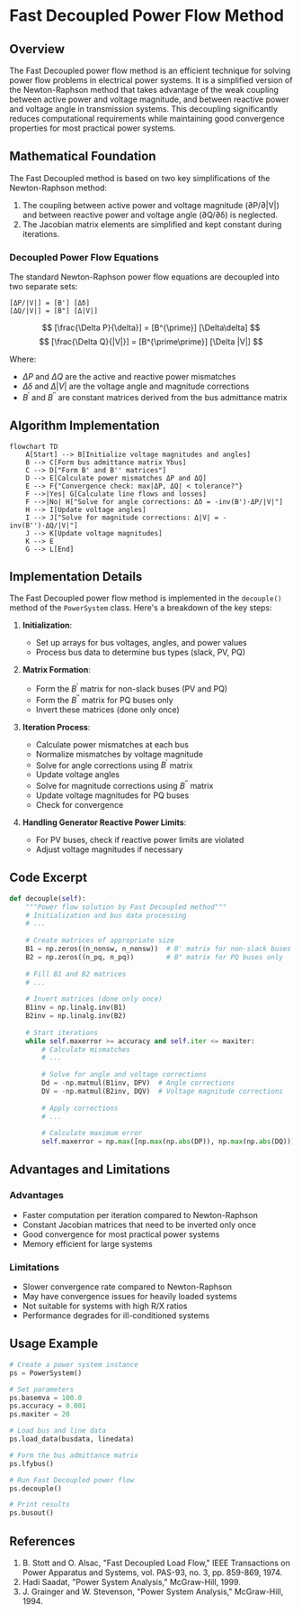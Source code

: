 # Fast Decoupled Power Flow Method

## Overview

The Fast Decoupled power flow method is an efficient technique for solving power flow problems in electrical power systems. It is a simplified version of the Newton-Raphson method that takes advantage of the weak coupling between active power and voltage magnitude, and between reactive power and voltage angle in transmission systems. This decoupling significantly reduces computational requirements while maintaining good convergence properties for most practical power systems.

## Mathematical Foundation

The Fast Decoupled method is based on two key simplifications of the Newton-Raphson method:

1. The coupling between active power and voltage magnitude (∂P/∂|V|) and between reactive power and voltage angle (∂Q/∂δ) is neglected.
2. The Jacobian matrix elements are simplified and kept constant during iterations.

### Decoupled Power Flow Equations

The standard Newton-Raphson power flow equations are decoupled into two separate sets:

```
[ΔP/|V|] = [B'] [Δδ]
[ΔQ/|V|] = [B"] [Δ|V|]
```
$$
[\frac{\Delta P}{\delta}] = [B^{\prime}] [\Delta\delta] 
$$
$$
[\frac{\Delta Q}{|V|}] = [B^{\prime\prime}] [\Delta |V|]
$$

Where:
- $\Delta P$ and $\Delta Q$ are the active and reactive power mismatches
- $\Delta \delta$ and $\Delta |V|$ are the voltage angle and magnitude corrections
- $B^{\prime}$ and $B^{\prime\prime}$ are constant matrices derived from the bus admittance matrix

## Algorithm Implementation

```mermaid
flowchart TD
    A[Start] --> B[Initialize voltage magnitudes and angles]
    B --> C[Form bus admittance matrix Ybus]
    C --> D["Form B' and B'' matrices"]
    D --> E[Calculate power mismatches ΔP and ΔQ]
    E --> F{"Convergence check: max|ΔP, ΔQ| < tolerance?"}
    F -->|Yes| G[Calculate line flows and losses]
    F -->|No| H["Solve for angle corrections: Δδ = -inv(B')·ΔP/|V|"]
    H --> I[Update voltage angles]
    I --> J["Solve for magnitude corrections: Δ|V| = -inv(B'')·ΔQ/|V|"]
    J --> K[Update voltage magnitudes]
    K --> E
    G --> L[End]
```

<!-- ![Fast Decoupled Power Flow Method](./flow_fast_decoupled.png) -->

## Implementation Details

The Fast Decoupled power flow method is implemented in the `decouple()` method of the `PowerSystem` class. Here's a breakdown of the key steps:

1. **Initialization**:
   - Set up arrays for bus voltages, angles, and power values
   - Process bus data to determine bus types (slack, PV, PQ)

2. **Matrix Formation**:
   - Form the $B^{\prime}$ matrix for non-slack buses (PV and PQ)
   - Form the $B^{\prime\prime}$ matrix for PQ buses only
   - Invert these matrices (done only once)

3. **Iteration Process**:
   - Calculate power mismatches at each bus
   - Normalize mismatches by voltage magnitude
   - Solve for angle corrections using $B^{\prime}$ matrix
   - Update voltage angles
   - Solve for magnitude corrections using $B^{\prime\prime}$ matrix
   - Update voltage magnitudes for PQ buses
   - Check for convergence

4. **Handling Generator Reactive Power Limits**:
   - For PV buses, check if reactive power limits are violated
   - Adjust voltage magnitudes if necessary

## Code Excerpt

```python
def decouple(self):
    """Power flow solution by Fast Decoupled method"""
    # Initialization and bus data processing
    # ...
    
    # Create matrices of appropriate size
    B1 = np.zeros((n_nonsw, n_nonsw))  # B' matrix for non-slack buses
    B2 = np.zeros((n_pq, n_pq))        # B" matrix for PQ buses only
    
    # Fill B1 and B2 matrices
    # ...
    
    # Invert matrices (done only once)
    B1inv = np.linalg.inv(B1)
    B2inv = np.linalg.inv(B2)
    
    # Start iterations
    while self.maxerror >= accuracy and self.iter <= maxiter:
        # Calculate mismatches
        # ...
        
        # Solve for angle and voltage corrections
        Dd = -np.matmul(B1inv, DPV)  # Angle corrections
        DV = -np.matmul(B2inv, DQV)  # Voltage magnitude corrections
        
        # Apply corrections
        # ...
        
        # Calculate maximum error
        self.maxerror = np.max([np.max(np.abs(DP)), np.max(np.abs(DQ))])
```

## Advantages and Limitations

### Advantages
- Faster computation per iteration compared to Newton-Raphson
- Constant Jacobian matrices that need to be inverted only once
- Good convergence for most practical power systems
- Memory efficient for large systems

### Limitations
- Slower convergence rate compared to Newton-Raphson
- May have convergence issues for heavily loaded systems
- Not suitable for systems with high R/X ratios
- Performance degrades for ill-conditioned systems

## Usage Example

```python
# Create a power system instance
ps = PowerSystem()

# Set parameters
ps.basemva = 100.0
ps.accuracy = 0.001
ps.maxiter = 20

# Load bus and line data
ps.load_data(busdata, linedata)

# Form the bus admittance matrix
ps.lfybus()

# Run Fast Decoupled power flow
ps.decouple()

# Print results
ps.busout()
```

## References

1. B. Stott and O. Alsac, "Fast Decoupled Load Flow," IEEE Transactions on Power Apparatus and Systems, vol. PAS-93, no. 3, pp. 859-869, 1974.
2. Hadi Saadat, "Power System Analysis," McGraw-Hill, 1999.
3. J. Grainger and W. Stevenson, "Power System Analysis," McGraw-Hill, 1994.